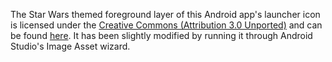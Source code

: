 The Star Wars themed foreground layer of this Android app's launcher icon is licensed under the [Creative Commons \(Attribution 3.0 Unported\)](https://creativecommons.org/licenses/by/3.0/) and can be found [here](https://www.iconfinder.com/icons/3186890/empire_galactic_logo_sigil_star_wars_icon). It has been slightly modified by running it through Android Studio's Image Asset wizard.